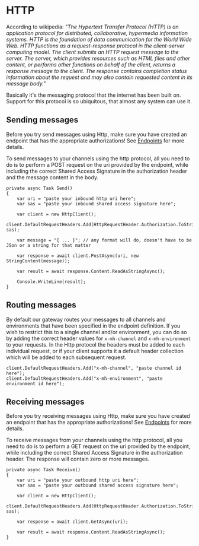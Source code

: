 # HTTP

According to wikipedia: *"The Hypertext Transfer Protocol (HTTP) is an application protocol for distributed, collaborative, hypermedia information systems. HTTP is the foundation of data communication for the World Wide Web. HTTP functions as a request-response protocol in the client-server computing model. The client submits an HTTP request message to the server. The server, which provides resources such as HTML files and other content, or performs other functions on behalf of the client, returns a response message to the client. The response contains completion status information about the request and may also contain requested content in its message body."*

Basically it's the messaging protocol that the internet has been built on. Support for this protocol is so ubiquitous, that almost any system can use it.

## Sending messages

Before you try send messages using Http, make sure you have created an endpoint that has the appropriate authorizations! See [Endpoints](/documentation/connectivity/endpoints) for more details.

To send messages to your channels using the http protocol, all you need to do is to perform a POST request on the uri provided by the endpoint, while including the correct Shared Access Signature in the authorization header and the message content in the body.

	private async Task Send()
    {
		var uri = "paste your inbound http uri here";
		var sas = "paste your inbound shared access signature here";
		
		var client = new HttpClient();
        client.DefaultRequestHeaders.Add(HttpRequestHeader.Authorization.ToString(), sas);
		
		var message = "{ ... }"; // any format will do, doesn't have to be JSon or a string for that matter

        var response = await client.PostAsync(uri, new StringContent(message));

        var result = await response.Content.ReadAsStringAsync();
		
		Console.WriteLine(result);
    }
	
## Routing messages

By default our gateway routes your messages to all channels and environments that have been specified in the endpoint definition. If you wish to restrict this to a single channel and/or environment, you can do so by adding the correct header values for `x-mh-channel` and `x-mh-environment` to your requests. In the Http protocol the headers must be added to each individual request, or if your client supports it a default header collection which will be added to each subsequent request.

	client.DefaultRequestHeaders.Add("x-mh-channel", "paste channel id here");
	client.DefaultRequestHeaders.Add("x-mh-environment", "paste environment id here");
	
## Receiving messages

Before you try receiving messages using Http, make sure you have created an endpoint that has the appropriate authorizations! See [Endpoints](/documentation/connectivity/endpoints) for more details.

To receive messages from your channels using the http protocol, all you need to do is to perform a GET request on the uri provided by the endpoint, while including the correct Shared Access Signature in the authorization header. The response will contain zero or more messages.

	private async Task Receive()
    {
		var uri = "paste your outbound http uri here";
		var sas = "paste your outbound shared access signature here";
		
		var client = new HttpClient();
        client.DefaultRequestHeaders.Add(HttpRequestHeader.Authorization.ToString(), sas);
		
        var response = await client.GetAsync(uri);

		var result = await response.Content.ReadAsStringAsync(); 
    }